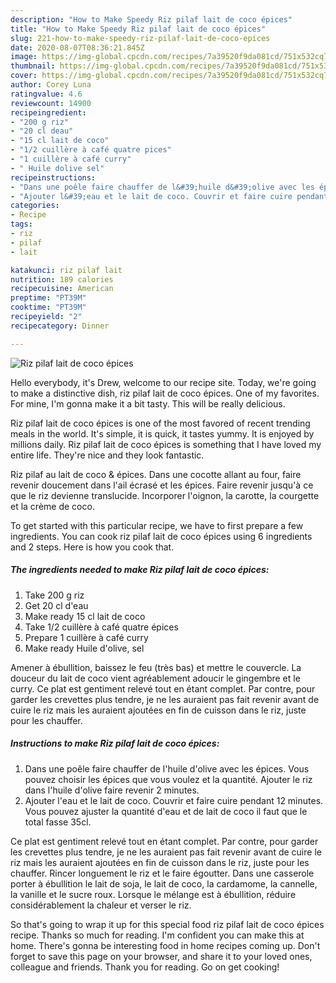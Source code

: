 ```yaml
---
description: "How to Make Speedy Riz pilaf lait de coco épices"
title: "How to Make Speedy Riz pilaf lait de coco épices"
slug: 221-how-to-make-speedy-riz-pilaf-lait-de-coco-epices
date: 2020-08-07T08:36:21.845Z
image: https://img-global.cpcdn.com/recipes/7a39520f9da081cd/751x532cq70/riz-pilaf-lait-de-coco-epices-photo-principale-de-la-recette.jpg
thumbnail: https://img-global.cpcdn.com/recipes/7a39520f9da081cd/751x532cq70/riz-pilaf-lait-de-coco-epices-photo-principale-de-la-recette.jpg
cover: https://img-global.cpcdn.com/recipes/7a39520f9da081cd/751x532cq70/riz-pilaf-lait-de-coco-epices-photo-principale-de-la-recette.jpg
author: Corey Luna
ratingvalue: 4.6
reviewcount: 14900
recipeingredient:
- "200 g riz"
- "20 cl deau"
- "15 cl lait de coco"
- "1/2 cuillère à café quatre pices"
- "1 cuillère à café curry"
- " Huile dolive sel"
recipeinstructions:
- "Dans une poêle faire chauffer de l&#39;huile d&#39;olive avec les épices. Vous pouvez choisir les épices que vous voulez et la quantité. Ajouter le riz dans l&#39;huile d&#39;olive faire revenir 2 minutes."
- "Ajouter l&#39;eau et le lait de coco. Couvrir et faire cuire pendant 12 minutes. Vous pouvez ajuster la quantité d&#39;eau et de lait de coco il faut que le total fasse 35cl."
categories:
- Recipe
tags:
- riz
- pilaf
- lait

katakunci: riz pilaf lait 
nutrition: 189 calories
recipecuisine: American
preptime: "PT39M"
cooktime: "PT39M"
recipeyield: "2"
recipecategory: Dinner

---
```



![Riz pilaf lait de coco épices](https://img-global.cpcdn.com/recipes/7a39520f9da081cd/751x532cq70/riz-pilaf-lait-de-coco-epices-photo-principale-de-la-recette.jpg)

Hello everybody, it's Drew, welcome to our recipe site. Today, we're going to make a distinctive dish, riz pilaf lait de coco épices. One of my favorites. For mine, I'm gonna make it a bit tasty. This will be really delicious.

Riz pilaf lait de coco épices is one of the most favored of recent trending meals in the world. It's simple, it is quick, it tastes yummy. It is enjoyed by millions daily. Riz pilaf lait de coco épices is something that I have loved my entire life. They're nice and they look fantastic.

Riz pilaf au lait de coco &amp; épices. Dans une cocotte allant au four, faire revenir doucement dans l&#39;ail écrasé et les épices. Faire revenir jusqu&#39;à ce que le riz devienne translucide. Incorporer l&#39;oignon, la carotte, la courgette et la crème de coco.


To get started with this particular recipe, we have to first prepare a few ingredients. You can cook riz pilaf lait de coco épices using 6 ingredients and 2 steps. Here is how you cook that.

<!--inarticleads1-->

##### The ingredients needed to make Riz pilaf lait de coco épices:

1. Take 200 g riz
1. Get 20 cl d&#39;eau
1. Make ready 15 cl lait de coco
1. Take 1/2 cuillère à café quatre épices
1. Prepare 1 cuillère à café curry
1. Make ready  Huile d&#39;olive, sel


Amener à ébullition, baissez le feu (très bas) et mettre le couvercle. La douceur du lait de coco vient agréablement adoucir le gingembre et le curry. Ce plat est gentiment relevé tout en étant complet. Par contre, pour garder les crevettes plus tendre, je ne les auraient pas fait revenir avant de cuire le riz mais les auraient ajoutées en fin de cuisson dans le riz, juste pour les chauffer. 

<!--inarticleads2-->

##### Instructions to make Riz pilaf lait de coco épices:

1. Dans une poêle faire chauffer de l&#39;huile d&#39;olive avec les épices. Vous pouvez choisir les épices que vous voulez et la quantité. Ajouter le riz dans l&#39;huile d&#39;olive faire revenir 2 minutes.
1. Ajouter l&#39;eau et le lait de coco. Couvrir et faire cuire pendant 12 minutes. Vous pouvez ajuster la quantité d&#39;eau et de lait de coco il faut que le total fasse 35cl.


Ce plat est gentiment relevé tout en étant complet. Par contre, pour garder les crevettes plus tendre, je ne les auraient pas fait revenir avant de cuire le riz mais les auraient ajoutées en fin de cuisson dans le riz, juste pour les chauffer. Rincer longuement le riz et le faire égoutter. Dans une casserole porter à ébullition le lait de soja, le lait de coco, la cardamome, la cannelle, la vanille et le sucre roux. Lorsque le mélange est à ébullition, réduire considérablement la chaleur et verser le riz. 

So that's going to wrap it up for this special food riz pilaf lait de coco épices recipe. Thanks so much for reading. I'm confident you can make this at home. There's gonna be interesting food in home recipes coming up. Don't forget to save this page on your browser, and share it to your loved ones, colleague and friends. Thank you for reading. Go on get cooking!
